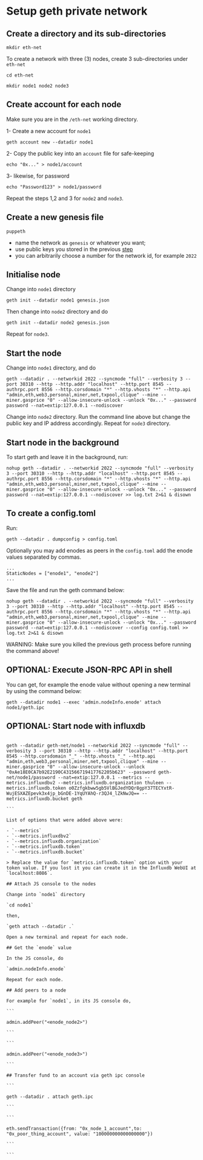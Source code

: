 # Setup geth private network

## Create a directory and its sub-directories

`mkdir eth-net`

To create a network with three (3) nodes, create 3 sub-directories under `eth-net`

`cd eth-net`

`mkdir node1 node2 node3`

## Create account for each node

Make sure you are in the `/eth-net` working directory.

1- Create a new account for `node1`

`geth account new --datadir node1`

2- Copy the public key into an `account` file for safe-keeping

`echo "0x..." > node1/account`

3- likewise, for password

`echo "Password123" > node1/password`

Repeat the steps 1,2 and 3 for `node2` and `node3`.

## Create a new genesis file

`puppeth`

- name the network as `genesis` or whatever you want;
- use public keys you stored in the previous [step](#create-account-for-each-node)
- you can arbitrarily choose a number for the network id, for example `2022`

## Initialise node

Change into `node1` directory

`geth init --datadir node1 genesis.json`

Then change into `node2` directory and do

`geth init --datadir node2 genesis.json`

Repeat for `node3`.

## Start the node

Change into `node1` directory, and do

```
geth --datadir . --networkid 2022 --syncmode "full" --verbosity 3 --port 30310 --http --http.addr "localhost" --http.port 8545 --authrpc.port 8556 --http.corsdomain "*" --http.vhosts "*" --http.api "admin,eth,web3,personal,miner,net,txpool,clique" --mine --miner.gasprice "0" --allow-insecure-unlock --unlock "0x..." --password password --nat=extip:127.0.0.1 --nodiscover
```

Change into `node2` directory. Run the command line above but change the public key and IP address accordingly. Repeat for `node3` directory.

## Start node in the background

To start geth and leave it in the background, run:

```
nohup geth --datadir . --networkid 2022 --syncmode "full" --verbosity 3 --port 30310 --http --http.addr "localhost" --http.port 8545 --authrpc.port 8556 --http.corsdomain "*" --http.vhosts "*" --http.api "admin,eth,web3,personal,miner,net,txpool,clique" --mine --miner.gasprice "0" --allow-insecure-unlock --unlock "0x..." --password password --nat=extip:127.0.0.1 --nodiscover >> log.txt 2>&1 & disown
```

## To create a config.toml

Run:

```
geth --datadir . dumpconfig > config.toml
```

Optionally you may add enodes as peers in the `config.toml` add the enode values separated by commas.

```
...
StaticNodes = ["enode1", "enode2"]
...
```

Save the file and run the geth command below:

```
nohup geth --datadir . --networkid 2022 --syncmode "full" --verbosity 3 --port 30310 --http --http.addr "localhost" --http.port 8545 --authrpc.port 8556 --http.corsdomain "*" --http.vhosts "*" --http.api "admin,eth,web3,personal,miner,net,txpool,clique" --mine --miner.gasprice "0" --allow-insecure-unlock --unlock "0x..." --password password --nat=extip:127.0.0.1 --nodiscover --config config.toml >> log.txt 2>&1 & disown
```

WARNING: Make sure you killed the previous geth process before running the command above!

## OPTIONAL: Execute JSON-RPC API in shell

You can get, for example the enode value without opening a new terminal by using the command below:

```
geth --datadir node1 --exec 'admin.nodeInfo.enode' attach node1/geth.ipc

```

## OPTIONAL: Start node with influxdb

````

geth --datadir geth-net/node1 --networkid 2022 --syncmode "full" --verbosity 3 --port 30310 --http --http.addr "localhost" --http.port 8545 --http.corsdomain "_" --http.vhosts "_" --http.api "admin,eth,web3,personal,miner,net,txpool,clique" --mine --miner.gasprice "0" --allow-insecure-unlock --unlock "0xAe18E0CA7b92E2190C431566719417762205b623" --password geth-net/node1/password --nat=extip:127.0.0.1 --metrics --metrics.influxdbv2 --metrics.influxdb.organization thuleen --metrics.influxdb.token o0Zzfgkbww5gb5VlBGJedYDQr8gpY37TECYxtR-WujESXAZEpevk3x4jp_bGnDE-1YqUYAhQ-r3QJ4_lZkNwJQ== --metrics.influxdb.bucket geth

```

List of options that were added above were:

- `--metrics`
- `--metrics.influxdbv2`
- `--metrics.influxdb.organization`
- `--metrics.influxdb.token`
- `--metrics.influxdb.bucket`

> Replace the value for `metrics.influxdb.token` option with your token value. If you lost it you can create it in the Influxdb WebUI at `localhost:8086`.

## Attach JS console to the nodes

Change into `node1` directory

`cd node1`

then,

`geth attach --datadir .`

Open a new terminal and repeat for each node.

## Get the `enode` value

In the JS console, do

`admin.nodeInfo.enode`

Repeat for each node.

## Add peers to a node

For example for `node1`, in its JS console do,

```

admin.addPeer("<enode_node2>")

```

```

admin.addPeer("<enode_node3>")

```

## Transfer fund to an account via geth ipc console

```

geth --datadir . attach geth.ipc

```

```

eth.sendTransaction({from: "0x_node_1_account",to: "0x_poor_thing_account", value: "100000000000000000"})

```

```
````

